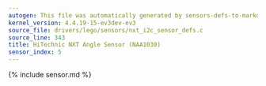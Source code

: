 ```yaml
---
autogen: This file was automatically generated by sensors-defs-to-markdown.py
kernel_version: 4.4.19-15-ev3dev-ev3
source_file: drivers/lego/sensors/nxt_i2c_sensor_defs.c
source_line: 343
title: HiTechnic NXT Angle Sensor (NAA1030)
sensor_index: 5
---
```


{% include sensor.md %}
